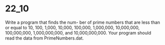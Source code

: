# 22_10
Write a program that finds the num- ber of prime numbers that are less than or equal to 
10, 100, 1,000, 10,000, 100,000, 1,000,000, 10,000,000, 100,000,000, 1,000,000,000, and 10,000,000,000. 
Your program should read the data from PrimeNumbers.dat.
